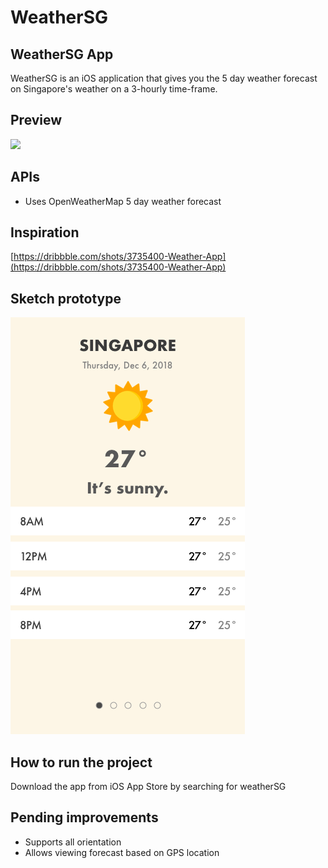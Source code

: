 # WeatherSG

## WeatherSG App

WeatherSG is an iOS application that gives you the 5 day weather forecast on Singapore's weather on a 3-hourly time-frame.

## Preview

<img src="https://raw.githubusercontent.com/kelvinfok/ios-weather-sg/master/animation_demo.gif"> 

## APIs

* Uses OpenWeatherMap 5 day weather forecast

## Inspiration

[https://dribbble.com/shots/3735400-Weather-App](https://dribbble.com/shots/3735400-Weather-App)

## Sketch prototype

<img src="https://raw.githubusercontent.com/kelvinfok/ios-weather-sg/master/sketch_prototype.png"> 

## How to run the project

Download the app from iOS App Store by searching for weatherSG

## Pending improvements

* Supports all orientation
* Allows viewing forecast based on GPS location
